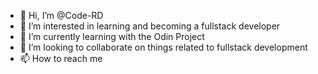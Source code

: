 - 👋 Hi, I’m @Code-RD
- 👀 I’m interested in learning and becoming a fullstack developer
- 🌱 I’m currently learning with the Odin Project 
- 💞️ I’m looking to collaborate on things related to fullstack development
- 📫 How to reach me
        

<!---
Code-RD/Code-RD is a ✨ special ✨ repository because its `README.md` (this file) appears on your GitHub profile.
You can click the Preview link to take a look at your changes.
--->
